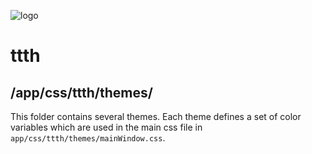 ![logo](https://raw.githubusercontent.com/yafp/ttth/master/.github/logo/128x128.png)

# ttth

## /app/css/ttth/themes/

This folder contains several themes.
Each theme defines a set of color variables which are used in the main css file in ```app/css/ttth/themes/mainWindow.css```.
